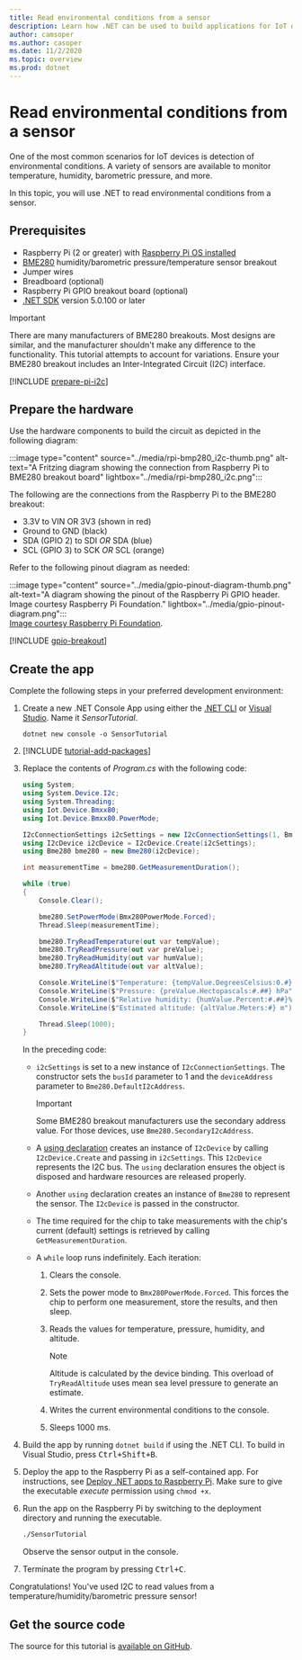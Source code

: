 ```yaml
---
title: Read environmental conditions from a sensor
description: Learn how .NET can be used to build applications for IoT devices and scenarios.
author: camsoper
ms.author: casoper
ms.date: 11/2/2020
ms.topic: overview
ms.prod: dotnet
---
```


# Read environmental conditions from a sensor

One of the most common scenarios for IoT devices is detection of environmental conditions. A variety of sensors are available to monitor temperature, humidity, barometric pressure, and more.

In this topic, you will use .NET to read environmental conditions from a sensor.

## Prerequisites

- Raspberry Pi (2 or greater) with [Raspberry Pi OS installed](https://www.raspberrypi.org/documentation/installation/installing-images/README.md)
- [BME280](https://learn.adafruit.com/adafruit-bme280-humidity-barometric-pressure-temperature-sensor-breakout) humidity/barometric pressure/temperature sensor breakout
- Jumper wires
- Breadboard (optional)
- Raspberry Pi GPIO breakout board (optional)
- [.NET SDK](https://dotnet.microsoft.com/download) version 5.0.100 or later

> [!IMPORTANT]
> There are many manufacturers of BME280 breakouts. Most designs are similar, and the manufacturer shouldn't make any difference to the functionality. This tutorial attempts to account for variations. Ensure your BME280 breakout includes an Inter-Integrated Circuit (I2C) interface.

[!INCLUDE [prepare-pi-i2c](../includes/prepare-pi-i2c.md)]

## Prepare the hardware

Use the hardware components to build the circuit as depicted in the following diagram:

:::image type="content" source="../media/rpi-bmp280_i2c-thumb.png" alt-text="A Fritzing diagram showing the connection from Raspberry Pi to BME280 breakout board" lightbox="../media/rpi-bmp280_i2c.png":::

The following are the connections from the Raspberry Pi to the BME280 breakout:

- 3.3V to VIN OR 3V3 (shown in red)
- Ground to GND (black)
- SDA (GPIO 2) to SDI *OR* SDA (blue)
- SCL (GPIO 3) to SCK *OR* SCL (orange)

Refer to the following pinout diagram as needed:

:::image type="content" source="../media/gpio-pinout-diagram-thumb.png" alt-text="A diagram showing the pinout of the Raspberry Pi GPIO header. Image courtesy Raspberry Pi Foundation." lightbox="../media/gpio-pinout-diagram.png":::<br />[Image courtesy Raspberry Pi Foundation](https://www.raspberrypi.org/documentation/usage/gpio/).

[!INCLUDE [gpio-breakout](../includes/gpio-breakout.md)]

## Create the app

Complete the following steps in your preferred development environment: 

1. Create a new .NET Console App using either the [.NET CLI](/dotnet/core/tools/dotnet-new) or [Visual Studio](/dotnet/core/tutorials/with-visual-studio). Name it *SensorTutorial*.

    ```dotnetcli
    dotnet new console -o SensorTutorial
    ```

1. [!INCLUDE [tutorial-add-packages](../includes/tutorial-add-packages.md)]
1. Replace the contents of *Program.cs* with the following code:

    ```csharp
    using System;
    using System.Device.I2c;
    using System.Threading;
    using Iot.Device.Bmxx80;
    using Iot.Device.Bmxx80.PowerMode;

    I2cConnectionSettings i2cSettings = new I2cConnectionSettings(1, Bme280.DefaultI2cAddress);
    using I2cDevice i2cDevice = I2cDevice.Create(i2cSettings);
    using Bme280 bme280 = new Bme280(i2cDevice);

    int measurementTime = bme280.GetMeasurementDuration();

    while (true)
    {
        Console.Clear();

        bme280.SetPowerMode(Bmx280PowerMode.Forced);
        Thread.Sleep(measurementTime);

        bme280.TryReadTemperature(out var tempValue);
        bme280.TryReadPressure(out var preValue);
        bme280.TryReadHumidity(out var humValue);
        bme280.TryReadAltitude(out var altValue);

        Console.WriteLine($"Temperature: {tempValue.DegreesCelsius:0.#}\u00B0C");
        Console.WriteLine($"Pressure: {preValue.Hectopascals:#.##} hPa");
        Console.WriteLine($"Relative humidity: {humValue.Percent:#.##}%");
        Console.WriteLine($"Estimated altitude: {altValue.Meters:#} m");

        Thread.Sleep(1000);
    }
    ```

    In the preceding code:

    - `i2cSettings` is set to a new instance of `I2cConnectionSettings`. The constructor sets the `busId` parameter to 1 and the `deviceAddress` parameter to `Bme280.DefaultI2cAddress`.

        > [!IMPORTANT]
        > Some BME280 breakout manufacturers use the secondary address value. For those devices, use `Bme280.SecondaryI2cAddress`.

    - A [using declaration](/dotnet/csharp/whats-new/csharp-8#using-declarations) creates an instance of `I2cDevice` by calling `I2cDevice.Create` and passing in `i2cSettings`. This `I2cDevice` represents the I2C bus. The `using` declaration ensures the object is disposed and hardware resources are released properly.
    - Another `using` declaration creates an instance of `Bme280` to represent the sensor. The `I2cDevice` is passed in the constructor.
    - The time required for the chip to take measurements with the chip's current (default) settings is retrieved by calling `GetMeasurementDuration`.
    - A `while` loop runs indefinitely. Each iteration:
        1. Clears the console.
        1. Sets the power mode to `Bmx280PowerMode.Forced`. This forces the chip to perform one measurement, store the results, and then sleep.
        1. Reads the values for temperature, pressure, humidity, and altitude.

            > [!NOTE]
            > Altitude is calculated by the device binding. This overload of `TryReadAltitude` uses mean sea level pressure to generate an estimate.

        1. Writes the current environmental conditions to the console.
        1. Sleeps 1000 ms.

1. Build the app by running `dotnet build` if using the .NET CLI. To build in Visual Studio, press <kbd>Ctrl+Shift+B</kbd>.
1. Deploy the app to the Raspberry Pi as a self-contained app. For instructions, see [Deploy .NET apps to Raspberry Pi](../deployment.md#deploying-a-self-contained-app). Make sure to give the executable *execute* permission using `chmod +x`.
1. Run the app on the Raspberry Pi by switching to the deployment directory and running the executable.

    ```bash
    ./SensorTutorial
    ```

    Observe the sensor output in the console.

1. Terminate the program by pressing <kbd>Ctrl+C</kbd>.

Congratulations! You've used I2C to read values from a temperature/humidity/barometric pressure sensor!

## Get the source code

The source for this tutorial is [available on GitHub](https://github.com/MicrosoftDocs/dotnet-iot-assets/tree/master/tutorials/SensorTutorial).
